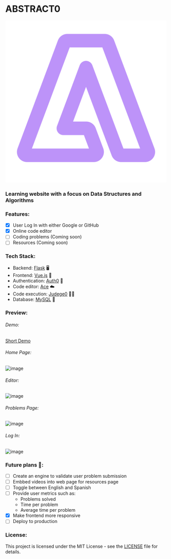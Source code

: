 # ABSTRACT0 

![abstract0](./client/src/assets/logo.svg)

### Learning website with a focus on Data Structures and Algorithms

### Features:
- [X] User Log In with either Google or GitHub
- [x] Online code editor
- [ ] Coding problems (Coming soon)
- [ ] Resources (Coming soon)

### Tech Stack:
- Backend: [Flask](https://flask.palletsprojects.com/en/3.0.x/) 🖥️
- Frontend: [Vue.js](https://vuejs.org/) 📑
- Authentication: [Auth0](https://auth0.com/) 🔐
- Code editor: [Ace](https://ace.c9.io/) ☁️
- Code execution: [Judege0](https://judge0.com/) 🧑‍⚖️
- Database: [MySQL](https://www.mysql.com/) 🐬

### Preview:

###### Demo:
[Short Demo](https://github.com/messiel12pr/Abstract0/assets/95717805/30c8685b-0f4e-445f-a424-556a12eaf3b8)


###### Home Page:
![image](https://github.com/messiel12pr/Abstract0/assets/95717805/069db12b-1958-4f8f-b3e8-4c2486ab205c)


###### Editor:
![image](https://github.com/messiel12pr/Abstract0/assets/95717805/0efa7f9c-4eab-4301-b2d6-e892d8cdfbf8)


###### Problems Page:
![image](https://github.com/messiel12pr/Abstract0/assets/95717805/cc4cd21c-d9e8-4d0c-9e8a-25b0e296d2a5)


###### Log In:
![image](https://github.com/messiel12pr/Abstract0/assets/95717805/4ce4db3f-7a17-4a45-8819-ad3faafdb1b3)


### Future plans 🚀:
- [ ] Create an engine to validate user problem submission
- [ ] Embbed videos into web page for resources page
- [ ] Toggle between English and Spanish
- [ ] Provide user metrics such as:
    - Problems solved
    - Time per problem
    - Average time per problem
- [x] Make frontend more responsive  
- [ ] Deploy to production

### License:
This project is licensed under the MIT License - see the [LICENSE](LICENSE) file for details.
